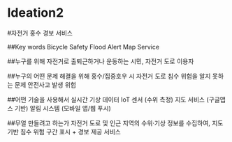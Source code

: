# Ideation2
#자전거 홍수 경보 서비스

##Key words
Bicycle Safety
Flood Alert
Map Service

##누구를 위해
자전거로 출퇴근하거나 운동하는 시민, 자전거 도로 이용자

##누구의 어떤 문제 해결을 위해
홍수/집중호우 시 자전거 도로 침수 위험을 알지 못하는 문제
안전사고 발생 위험

##어떤 기술을 사용해서
실시간 기상 데이터
IoT 센서 (수위 측정)
지도 서비스 (구글맵스 기반)
알림 시스템 (모바일 앱/웹 푸시)

##무얼 만들려고 하는가
자전거 도로 및 인근 지역의 수위·기상 정보를 수집하여, 지도 기반 침수 위험 구간 표시 + 경보 제공 서비스
